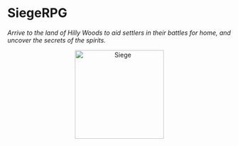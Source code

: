 # SiegeRPG

*Arrive to the land of Hilly Woods to aid settlers in their battles for home, and uncover the secrets of the spirits.*
<p align="center">
  <a href="https://imgur.com/a/PzSllQ1"></a>
</p> 
<p align="center">
  <a href="https://cdn.discordapp.com/attachments/725220324358225960/953819351021158430/2022-03-16_3.png"></a>
</p> 
<p align="center">
  <a href="https://imgur.com/a/cB2ulJH"></a>
</p> 
<p align="center">
  <a href="https://imgur.com/a/GPFhOGS"></a>
</p> 
<p align="center">
  <a href="https://imgur.com/a/Pn3RsQ7"></a>
</p> 

<p align="center">
  <a href="https://youtu.be/6ke_CKSm1dM">
         <img alt="Siege" src="https://i.imgur.com/T2e3JFY.png"
         width=200">
      </a>
</p> 
